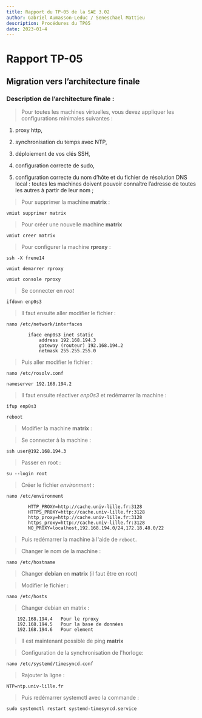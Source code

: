 ```yaml
---
title: Rapport du TP-05 de la SAE 3.02
author: Gabriel Aumasson-Leduc / Seneschael Mattieu
description: Procédures du TP05
date: 2023-01-4
---
```


# Rapport TP-05

## Migration vers l’architecture finale

### Description de l’architecture finale :

> Pour toutes les machines virtuelles, vous devez appliquer les configurations minimales suivantes :

1. proxy http,

2. synchronisation du temps avec NTP,

3. déploiement de vos clés SSH,

4. configuration correcte de sudo,

5. configuration correcte du nom d’hôte et du fichier de résolution DNS local : toutes les machines doivent pouvoir connaître l’adresse de toutes les autres à partir de leur nom ;

>Pour supprimer la machine **matrix** :

`vmiut supprimer matrix`

>Pour créer une nouvelle machine **matrix**

`vmiut creer matrix`

>Pour configurer la machine **rproxy** :

`ssh -X frene14`


`vmiut demarrer rproxy`


`vmiut console rproxy`


>Se connecter en *root*

`ifdown enp0s3`
>Il faut ensuite aller modifier le fichier : 

`nano /etc/network/interfaces`

```
        iface enp0s3 inet static
            address 192.168.194.3
            gateway (routeur) 192.168.194.2
            netmask 255.255.255.0
```
>Puis aller modifier le fichier :
 
`nano /etc/rosolv.conf`

`nameserver 192.168.194.2`

>Il faut ensuite réactiver *enp0s3* et redémarrer la machine :

`ifup enp0s3`

`reboot`

>Modifier la machine **matrix** : 

>Se connecter à la machine : 

`ssh user@192.168.194.3`
>Passer en root :

`su --login root`
>Créer le fichier *environment* :

`nano /etc/environment`

```
        HTTP_PROXY=http://cache.univ-lille.fr:3128
        HTTPS_PROXY=http://cache.univ-lille.fr:3128
        http_proxy=http://cache.univ-lille.fr:3128
        https_proxy=http://cache.univ-lille.fr:3128
        NO_PROXY=localhost,192.168.194.0/24,172.18.48.0/22
```

>Puis redémarrer la machine à l'aide de `reboot`.

>Changer le nom de la machine :

`nano /etc/hostname`
    
>Changer **debian** en **matrix** (il faut être en root)

>Modifier le fichier :

`nano /etc/hosts`

>Changer debian en matrix : 
```
    192.168.194.4   Pour le rproxy
    192.168.194.5   Pour la base de données
    192.168.194.6   Pour element
```

>Il est maintenant possible de ping **matrix**

>Configuration de la synchronisation de l'horloge:

`nano /etc/systemd/timesyncd.conf`

>Rajouter la ligne : 

`NTP=ntp.univ-lille.fr`

>Puis redémarrer systemctl avec la commande : 

`sudo systemctl restart systemd-timesyncd.service`

